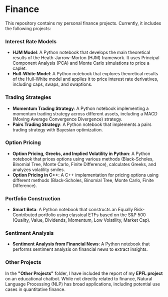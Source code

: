 # Finance

This repository contains my personal finance projects. Currently, it includes the following projects:

### **Interest Rate Models**
- **HJM Model**: A Python notebook that develops the main theoretical results of the Heath-Jarrow-Morton (HJM) framework. It uses Principal Component Analysis (PCA) and Monte Carlo simulations to price a caplet.
- **Hull-White Model**: A Python notebook that explores theoretical results of the Hull-White model and applies it to price interest rate derivatives, including caps, swaps, and swaptions.

### **Trading Strategies**
- **Momentum Trading Strategy**: A Python notebook implementing a momentum trading strategy across different assets, including a MACD (Moving Average Convergence Divergence) strategy.
- **Pairs Trading Strategy**: A Python notebook that implements a pairs trading strategy with Bayesian optimization.

### **Option Pricing**
- **Option Pricing, Greeks, and Implied Volatility in Python**: A Python notebook that prices options using various methods (Black-Scholes, Binomial Tree, Monte Carlo, Finite Difference), calculates Greeks, and analyzes volatility smiles.
- **Option Pricing in C++**: A C++ implementation for pricing options using different methods (Black-Scholes, Binomial Tree, Monte Carlo, Finite Difference).

### **Portfolio Construction**
- **Smart Beta**: A Python notebook that constructs an Equally Risk-Contributed portfolio using classical ETFs based on the S&P 500 (Quality, Value, Dividends, Momentum, Low Volatility, Market Cap).

### **Sentiment Analysis**
- **Sentiment Analysis from Financial News**: A Python notebook that performs sentiment analysis on financial news to extract insights.

### **Other Projects**
In the **"Other Projects"** folder, I have included the report of my **EPFL project** on an educational chatbot. While not directly related to finance, Natural Language Processing (NLP) has broad applications, including potential use cases in quantitative finance.
